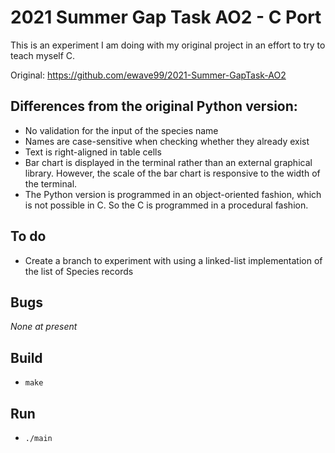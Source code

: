 # 2021 Summer Gap Task AO2 - C Port

This is an experiment I am doing with my original project in an effort to try 
to teach myself C.

Original: <https://github.com/ewave99/2021-Summer-GapTask-AO2>

## Differences from the original Python version:

- No validation for the input of the species name
- Names are case-sensitive when checking whether they already exist
- Text is right-aligned in table cells
- Bar chart is displayed in the terminal rather than an external graphical
  library. However, the scale of the bar chart is responsive to the width of the
  terminal.
- The Python version is programmed in an object-oriented fashion, which is
  not possible in C. So the C is programmed in a procedural fashion.

## To do

- Create a branch to experiment with using a linked-list implementation of the list of Species records

## Bugs

*None at present*

## Build

- `make`

## Run

- `./main`
